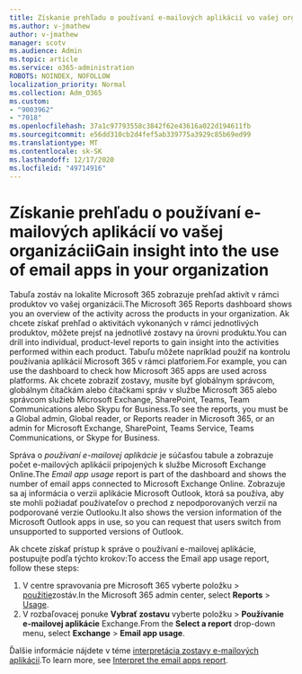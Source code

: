 ```yaml
---
title: Získanie prehľadu o používaní e-mailových aplikácií vo vašej organizácii
ms.author: v-jmathew
author: v-jmathew
manager: scotv
ms.audience: Admin
ms.topic: article
ms.service: o365-administration
ROBOTS: NOINDEX, NOFOLLOW
localization_priority: Normal
ms.collection: Adm_O365
ms.custom:
- "9003962"
- "7018"
ms.openlocfilehash: 37a1c97793558c3842f62e43616a022d194611fb
ms.sourcegitcommit: e56dd310cb2d4fef5ab339775a3929c85b69ed99
ms.translationtype: MT
ms.contentlocale: sk-SK
ms.lasthandoff: 12/17/2020
ms.locfileid: "49714916"
---
```

# <a name="gain-insight-into-the-use-of-email-apps-in-your-organization"></a><span data-ttu-id="d9475-102">Získanie prehľadu o používaní e-mailových aplikácií vo vašej organizácii</span><span class="sxs-lookup"><span data-stu-id="d9475-102">Gain insight into the use of email apps in your organization</span></span>

<span data-ttu-id="d9475-103">Tabuľa zostáv na lokalite Microsoft 365 zobrazuje prehľad aktivít v rámci produktov vo vašej organizácii.</span><span class="sxs-lookup"><span data-stu-id="d9475-103">The Microsoft 365 Reports dashboard shows you an overview of the activity across the products in your organization.</span></span> <span data-ttu-id="d9475-104">Ak chcete získať prehľad o aktivitách vykonaných v rámci jednotlivých produktov, môžete prejsť na jednotlivé zostavy na úrovni produktu.</span><span class="sxs-lookup"><span data-stu-id="d9475-104">You can drill into individual, product-level reports to gain insight into the activities performed within each product.</span></span> <span data-ttu-id="d9475-105">Tabuľu môžete napríklad použiť na kontrolu používania aplikácií Microsoft 365 v rámci platforiem.</span><span class="sxs-lookup"><span data-stu-id="d9475-105">For example, you can use the dashboard to check how Microsoft 365 apps are used across platforms.</span></span> <span data-ttu-id="d9475-106">Ak chcete zobraziť zostavy, musíte byť globálnym správcom, globálnym čítačkám alebo čítačkami správ v službe Microsoft 365 alebo správcom služieb Microsoft Exchange, SharePoint, Teams, Team Communications alebo Skypu for Business.</span><span class="sxs-lookup"><span data-stu-id="d9475-106">To see the reports, you must be a Global admin, Global reader, or Reports reader in Microsoft 365, or an admin for Microsoft Exchange, SharePoint, Teams Service, Teams Communications, or Skype for Business.</span></span>

<span data-ttu-id="d9475-107">Správa o *používaní e-mailovej aplikácie* je súčasťou tabule a zobrazuje počet e-mailových aplikácií pripojených k službe Microsoft Exchange Online.</span><span class="sxs-lookup"><span data-stu-id="d9475-107">The *Email app usage* report is part of the dashboard and shows the number of email apps connected to Microsoft Exchange Online.</span></span> <span data-ttu-id="d9475-108">Zobrazuje sa aj informácia o verzii aplikácie Microsoft Outlook, ktorá sa používa, aby ste mohli požiadať používateľov o prechod z nepodporovaných verzií na podporované verzie Outlooku.</span><span class="sxs-lookup"><span data-stu-id="d9475-108">It also shows the version information of the Microsoft Outlook apps in use, so you can request that users switch from unsupported to supported versions of Outlook.</span></span>

<span data-ttu-id="d9475-109">Ak chcete získať prístup k správe o používaní e-mailovej aplikácie, postupujte podľa týchto krokov:</span><span class="sxs-lookup"><span data-stu-id="d9475-109">To access the Email app usage report, follow these steps:</span></span>

1. <span data-ttu-id="d9475-110">V centre spravovania pre Microsoft 365 vyberte položku  >  [použitie](https://go.microsoft.com/fwlink/?linkid=2140342)zostáv.</span><span class="sxs-lookup"><span data-stu-id="d9475-110">In the Microsoft 365 admin center, select **Reports** > [Usage](https://go.microsoft.com/fwlink/?linkid=2140342).</span></span>
2. <span data-ttu-id="d9475-111">V rozbaľovacej ponuke **Vybrať zostavu** vyberte položku   >  **Používanie e-mailovej aplikácie** Exchange.</span><span class="sxs-lookup"><span data-stu-id="d9475-111">From the **Select a report** drop-down menu, select **Exchange** > **Email app usage**.</span></span>

<span data-ttu-id="d9475-112">Ďalšie informácie nájdete v téme [interpretácia zostavy e-mailových aplikácií](https://go.microsoft.com/fwlink/?linkid=2140508).</span><span class="sxs-lookup"><span data-stu-id="d9475-112">To learn more, see [Interpret the email apps report](https://go.microsoft.com/fwlink/?linkid=2140508).</span></span>
